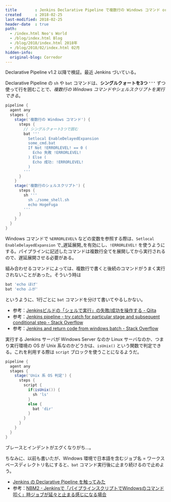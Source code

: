 ```yaml
---
title        : Jenkins Declarative Pipeline で複数行の Windows コマンド or シェルスクリプトを実行する
created      : 2018-02-25
last-modified: 2018-02-25
header-date  : true
path:
  - /index.html Neo's World
  - /blog/index.html Blog
  - /blog/2018/index.html 2018年
  - /blog/2018/02/index.html 02月
hidden-info:
  original-blog: Corredor
---
```


Declarative Pipeline v1.2 以降で検証。最近 Jenkins づいている。

Declarative Pipeline の `sh` や `bat` コマンドは、**シングルクォートを3つ `'''`** ずつ使って行を囲むことで、_複数行の Windows コマンドやシェルスクリプトを実行できる_。

```groovy
pipeline {
  agent any
  stages {
    stage('複数行の Windows コマンド') {
      steps {
        // シングルクォート3つで囲む
        bat '''
          Setlocal EnableDelayedExpansion
          some_cmd.bat
          If Not !ERRORLEVEL! == 0 (
            Echo 失敗 !ERRORLEVEL!
          ) Else (
            Echo 成功: !ERRORLEVEL!
          )
        '''
      }
    }
    stage('複数行のシェルスクリプト') {
      steps {
        sh '''
          sh ./some_shell.sh
          echo HogeFuga
        '''
      }
    }
  }
}
```

Windows コマンドで `%ERRORLEVEL%` などの変数を参照する際は、`Setlocal EnableDelayedExpansion` で_遅延展開_を有効にし、`!ERRORLEVEL!` を使うようにする。パイプラインに記述したコマンドは複数行全てを展開してから実行されるので、遅延展開させる必要がある。

組み合わせるコマンドによっては、複数行で書くと後続のコマンドがうまく実行されないことがあった。そういう時は

```groovy
bat 'echo ほげ'
bat 'echo ふが'
```

というように、1行ごとに `bat` コマンドを分けて書いてやるしかない。

- 参考：[Jenkinsビルドの「シェルで実行」の失敗/成功を操作する - Qiita](https://qiita.com/cs_sonar/items/0190d68c3856b6fd6878)
- 参考：[Jenkins pipeline - try catch for particular stage and subsequent conditional step - Stack Overflow](https://stackoverflow.com/questions/43293501/jenkins-pipeline-try-catch-for-particular-stage-and-subsequent-conditional-ste/43303039)
- 参考：[Jenkins and return code from windows batch - Stack Overflow](https://stackoverflow.com/questions/19355114/jenkins-and-return-code-from-windows-batch)

実行する Jenkins サーバが Windows Server なのか Linux サーバなのか、つまり実行環境の OS が Unix 系なのかどうかは、`isUnix()` という関数で判定できる。これを利用する際は `script` ブロックを使うことになるようだ。

```groovy
pipeline {
  agent any
  stages {
    stage('Unix 系 OS 判定') {
      steps {
        script {
          if(isUnix()) {
            sh 'ls'
          }
          else {
            bat 'dir'
          }
        }
      }
    }
  }
}
```

ブレースとインデントがエグくなりがち…。

ちなみに、以前も書いたが、Windows 環境で日本語を含むジョブ名 = ワークスペースディレクトリ名にすると、`bat` コマンド実行後に止まり続けるので止めよう。

- [Jenkins の Declarative Pipeline を触ってみた](/blog/2018/02/07-02.html)
- 参考：[NBM2 - Jenkinsで「パイプラインスクリプトでWindowsのコマンド叩く」時ジョブが延々と止まる感じになる場合](http://kazuhito-m.github.io/tech/2016/12/05/jenkins-jobstop-by-japanesename)

